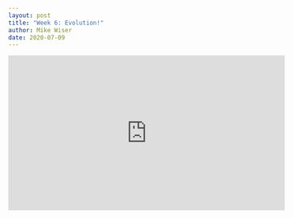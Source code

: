 ```yaml
---
layout: post
title: "Week 6: Evolution!"
author: Mike Wiser
date: 2020-07-09
---
```


<iframe width="560" height="315" src="https://www.youtube.com/embed/w21IMY65v4I" frameborder="0" allow="accelerometer; autoplay; encrypted-media; gyroscope; picture-in-picture" allowfullscreen></iframe>
